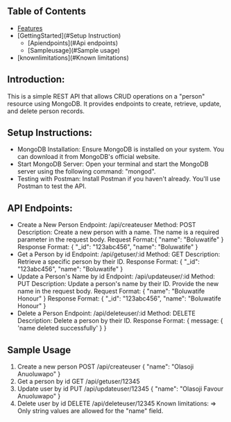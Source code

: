 ## Table of Contents
- [Features](Introduction)
- [GettingStarted](#Setup Instruction)
  - [Apiendpoints](#Api endpoints)
  - [Sampleusage](#Sample usage)
- [knownlimitations](#Known limitations)
## Introduction:
This is a simple REST API that allows CRUD operations on a "person" resource using MongoDB. It provides endpoints to create, retrieve, update, and delete person records.
## Setup Instructions:
- MongoDB Installation: Ensure MongoDB is installed on your system. You can download it from MongoDB's official website.
- Start MongoDB Server: Open your terminal and start the MongoDB server using the following command: "mongod".
- Testing with Postman: Install Postman if you haven't already. You'll use Postman to test the API.
## API Endpoints:
- Create a New Person
Endpoint: /api/createuser
Method: POST
Description: Create a new person with a name. The name is a required parameter in the request body.
Request Format:{
    "name": "Boluwatife"
}
Response Format: {
    "_id": "123abc456",
    "name": "Boluwatife"
}
- Get a Person by id
Endpoint: /api/getuser/:id
Method: GET
Description: Retrieve a specific person by their ID.
Response Format: {
     "_id": "123abc456",
    "name": "Boluwatife"
}
- Update a Person's Name by id
Endpoint: /api/updateuser/:id
Method: PUT
Description: Update a person's name by their ID. Provide the new name in the request body.
Request Format: {
     "name": "Boluwatife Honour"
}
Response Format: {
    "_id": "123abc456",
    "name": "Boluwatife Honour"
}
- Delete a Person
Endpoint: /api/deleteuser/:id
Method: DELETE
Description: Delete a person by their ID.
Response Format: {
    message: {
        'name deleted successfully'
    }
}
## Sample Usage
1. Create a new person
POST /api/createuser
{
  "name": "Olasoji Anuoluwapo"
}
2. Get a person by id
GET /api/getuser/12345
3. Update user by id
PUT /api/updateuser/12345 
{
    "name": "Olasoji Favour Anuoluwapo"
}
4. Delete user by id
DELETE /api/deleteuser/12345 
Known limitations: 
=> Only string values are allowed for the "name" field.